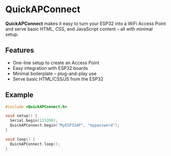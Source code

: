 # QuickAPConnect

**QuickAPConnect** makes it easy to turn your ESP32 into a WiFi Access Point and serve basic HTML, CSS, and JavaScript content – all with minimal setup.

## Features

- One-line setup to create an Access Point
- Easy integration with ESP32 boards
- Minimal boilerplate – plug-and-play use
- Serve basic HTML/CSS/JS from the ESP32

## Example

```cpp
#include <QuickAPConnect.h>

void setup() {
  Serial.begin(115200);
  QuickAPConnect.begin("MyESP32AP", "mypassword");
}

void loop() {
  QuickAPConnect.loop();
}
